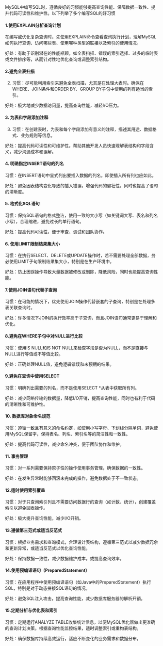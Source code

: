 MySQL中编写SQL时，遵循良好的习惯能够提高查询性能、保障数据一致性、提升代码可读性和维护性。以下列举了多个编写SQL的好习惯

#### 1.使用EXPLAIN分析查询计划

在编写或优化复杂查询时，先使用EXPLAIN命令查看查询执行计划，理解MySQL如何执行查询、访问哪些表、使用哪种类型的联接以及索引的使用情况。

好处：有助于识别潜在的性能瓶颈，如全表扫描、错误的索引选择、过多的临时表或文件排序等，从而针对性地优化查询或调整索引结构。

#### 2.避免全表扫描

2. 习惯：尽可能利用索引来避免全表扫描，尤其是在处理大表时。确保在WHERE、JOIN条件和ORDER BY、GROUP BY子句中使用的列有适当的索引。

好处：极大地减少数据访问量，提高查询性能，减轻I/O压力。

#### 3. 为表和字段添加注释

3. 习惯：在创建表时，为表和每个字段添加有意义的注释，描述其用途、数据格式、业务规则等信息。

好处：提高代码可读性和可维护性，帮助其他开发人员快速理解表结构和字段含义，减少沟通成本和误解。

#### 4. 明确指定INSERT语句的列名

习惯：在INSERT语句中显式列出要插入数据的列名，即使插入所有列也应如此。

好处：避免因表结构变化导致的插入错误，增强代码的健壮性，同时也提高了语句的清晰度。

#### 5. 格式化SQL语句

习惯：保持SQL语句的格式整洁，使用一致的大小写（如关键词大写、表名和列名小写），合理缩进，避免过长的单行语句。

好处：提高代码可读性，便于审查、调试和团队协作。

#### 6. 使用LIMIT限制结果集大小

习惯：在执行SELECT、DELETE或UPDATE操作时，若不需要处理全部数据，务必使用LIMIT子句限制结果集大小，特别是在生产环境中。

好处：防止因误操作导致大量数据被修改或删除，降低风险，同时也能提高查询性能。

#### 7.使用JOIN语句代替子查询

习惯：在可能的情况下，优先使用JOIN操作代替嵌套的子查询，特别是在处理多表关联查询时。

好处：许多情况下JOIN的执行效率高于子查询，而且JOIN语句通常更易于理解和优化。

#### 8.避免在WHERE子句中对NULL进行比较

习惯：使用IS NULL和IS NOT NULL来检查字段是否为NULL，而不是直接与NULL进行等值或不等值比较。

好处：正确处理NULL值，避免逻辑错误和未预期的结果。

#### 9.避免在查询中使用SELECT

习惯：明确列出需要的列名，而不是使用SELECT *从表中获取所有列。

好处：减少网络传输的数据量，降低I/O开销，提高查询性能，同时也有利于代码的清晰性和可维护性。

#### 10. 数据库对象命名规范

习惯：遵循一致且有意义的命名约定，如使用小写字母、下划线分隔单词，避免使用MySQL保留字，保持表名、列名、索引名等的简洁性和一致性。

好处：提高代码可读性，减少命名冲突，便于团队协作和维护。

#### 11. 事务管理

习惯：对一系列需要保持原子性的操作使用事务管理，确保数据的一致性。

好处：在发生异常时能够回滚未完成的操作，避免数据处于不一致状态。

#### 12.适时使用索引覆盖

习惯：对于只查询索引列且不需要访问数据行的查询（如计数、统计），创建覆盖索引以避免回表操作。

好处：极大提升查询性能，减少I/O开销。

#### 13.遵循第三范式或适当反范式

习惯：根据业务需求和查询模式，合理设计表结构，遵循第三范式以减少数据冗余和更新异常，或适当反范式以优化查询性能。

好处：保持数据一致性，减少数据维护成本，或提高查询效率。

#### 14.使用预编译语句（PreparedStatement）

习惯：在应用程序中使用预编译语句（如Java中的PreparedStatement）执行SQL，特别是对于动态拼接SQL语句的情况。

好处：避免SQL注入攻击，提高查询性能，减少数据库服务器的解析开销。

#### 15.定期分析与优化表和索引

习惯：定期运行ANALYZE TABLE收集统计信息，以便MySQL优化器做出更准确的查询计划决策。根据查询性能监控结果，适时调整索引或重构表结构。

好处：确保数据库持续高效运行，适应不断变化的业务需求和数据分布。